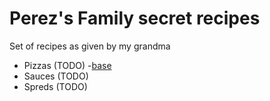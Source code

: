 # Perez's Family secret recipes

Set of recipes as given by my grandma

- Pizzas   (TODO)
  -[base](pizzas/base.md)
- Sauces   (TODO)
- Spreds   (TODO)